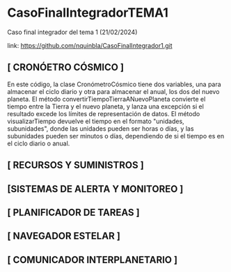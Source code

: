 # CasoFinalIntegradorTEMA1
Caso final integrador del tema 1 (21/02/2024)

link: https://github.com/nquinbla/CasoFinalIntegrador1.git

## [ CRONÓETRO CÓSMICO ]
En este código, la clase CronómetroCósmico tiene dos variables, una para almacenar el ciclo diario y otra para almacenar el anual, los dos del nuevo planeta. El método convertirTiempoTierraANuevoPlaneta convierte el tiempo entre la Tierra y el nuevo planeta, y lanza una excepción si el resultado excede los límites de representación de datos. El método visualizarTiempo devuelve el tiempo en el formato "unidades, subunidades", donde las unidades pueden ser horas o días, y las subunidades pueden ser minutos o días, dependiendo de si el tiempo es en el ciclo diario o anual.

## [ RECURSOS Y SUMINISTROS ]

## [SISTEMAS DE ALERTA Y MONITOREO ]

## [ PLANIFICADOR DE TAREAS ]

## [ NAVEGADOR ESTELAR ]

## [ COMUNICADOR INTERPLANETARIO ]


